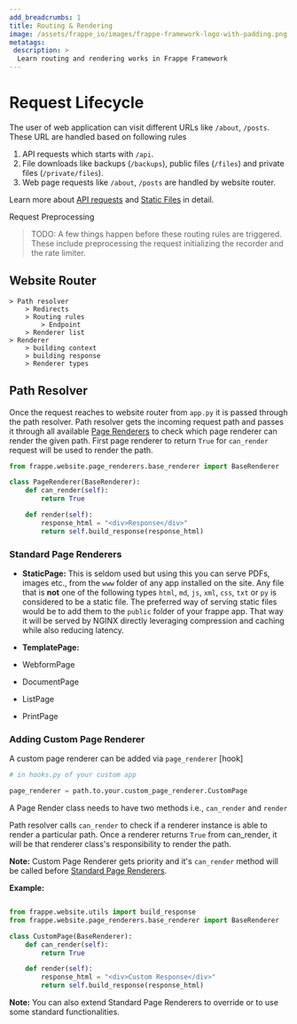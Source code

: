 ```yaml
---
add_breadcrumbs: 1
title: Routing & Rendering
image: /assets/frappe_io/images/frappe-framework-logo-with-padding.png
metatags:
 description: >
  Learn routing and rendering works in Frappe Framework
---
```


# Request Lifecycle

The user of web application can visit different URLs like `/about`, `/posts`. These URL are handled based on following rules

1. API requests which starts with `/api`.
1. File downloads like backups (`/backups`), public files (`/files`) and private files (`/private/files`).
1. Web page requests like `/about`, `/posts` are handled by website router.

Learn more about [API requests](/docs/user/en/api/rest) and [Static Files](/docs/user/en/basics/static-assets) in detail.

Request Preprocessing
> TODO: A few things happen before these routing rules are triggered. These include preprocessing the request initializing the recorder and the rate limiter.

## Website Router

```
> Path resolver
	> Redirects
	> Routing rules
		> Endpoint
	> Renderer list
> Renderer
	> building context
	> building response
	> Renderer types
```

## Path Resolver

Once the request reaches to website router from `app.py` it is passed through the path resolver. Path resolver gets the incoming request path and passes it through all available [Page Renderers](#standard-page-renderers) to check which page renderer can render the given path. First page renderer to return `True` for `can_render` request will be used to render the path.

```py
from frappe.website.page_renderers.base_renderer import BaseRenderer

class PageRenderer(BaseRenderer):
    def can_render(self):
        return True

    def render(self):
        response_html = "<div>Response</div>"
        return self.build_response(response_html)

```

### Standard Page Renderers

- **StaticPage:** This is seldom used but using this you can serve PDFs, images etc., from the `www` folder of any app installed on the site. Any file that is **not** one of the following types `html`, `md`, `js`, `xml`, `css`, `txt` or `py` is considered to be a static file.
The preferred way of serving static files would be to add them to the `public` folder of your frappe app. That way it will be served by NGINX directly leveraging compression and caching while also reducing latency.

- **TemplatePage:**
- WebformPage
- DocumentPage
- ListPage
- PrintPage

### Adding Custom Page Renderer

A custom page renderer can be added via `page_renderer` [hook]

```py
# in hooks.py of your custom app

page_renderer = path.to.your.custom_page_renderer.CustomPage

```

A Page Render class needs to have two methods i.e., `can_render` and `render`

Path resolver calls `can_render` to check if a renderer instance is able to render a particular path.
Once a renderer returns `True` from can_render, it will be that renderer class's responsibility to render the path.

**Note:** Custom Page Renderer gets priority and it's `can_render` method will be called before [Standard Page Renderers](#standard-page-renderers).

**Example:**
```py

from frappe.website.utils import build_response
from frappe.website.page_renderers.base_renderer import BaseRenderer

class CustomPage(BaseRenderer):
    def can_render(self):
        return True

    def render(self):
        response_html = "<div>Custom Response</div>"
        return self.build_response(response_html)

```
**Note:** You can also extend Standard Page Renderers to override or to use some standard functionalities.
